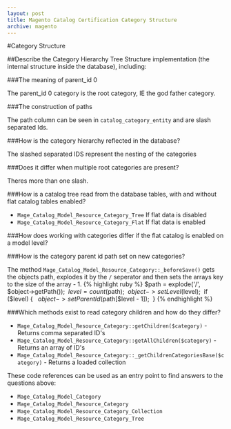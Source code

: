 ```yaml
---
layout: post
title: Magento Catalog Certification Category Structure 
archive: magento
---
```


#Category Structure

##Describe the Category Hierarchy Tree Structure implementation (the internal structure inside the database), including:

###The meaning of parent_id 0

The parent_id 0 category is the root category, IE the god father category. 

###The construction of paths

The path column can be seen in `catalog_category_entity` and are slash separated Ids.

###How is the category hierarchy reflected in the database?

The slashed separated IDS represent the nesting of the categories

###Does it differ when multiple root categories are present?

Theres more than one slash.

###How is a catalog tree read from the database tables, with and without flat catalog tables enabled?

- `Mage_Catalog_Model_Resource_Category_Tree` If flat data is disabled
- `Mage_Catalog_Model_Resource_Category_Flat`  If flat data is enabled

###How does working with categories differ if the flat catalog is enabled on a model level?

###How is the category parent id path set on new categories?

The method `Mage_Catalog_Model_Resource_Category::_beforeSave()` gets the objects path, explodes it by the `/` seperator and then sets the arrays key to the size of the array - 1.
{% highlight ruby %}
	$path  = explode('/', $object->getPath()); 
$level = count($path); 
$object->setLevel($level); 
if ($level) {
     	$object->setParentId($path[$level - 1]); 
}
{% endhighlight %}

###Which methods exist to read category children and how do they differ?

- `Mage_Catalog_Model_Resource_Category::getChildren($category)` - Returns comma separated ID's
- `Mage_Catalog_Model_Resource_Category::getAllChildren($category)` - Returns an array of ID's
- `Mage_Catalog_Model_Resource_Category::_getChildrenCategoriesBase($category)` - Returns a loaded collection

These code references can be used as an entry point to find answers to the questions above:

- `Mage_Catalog_Model_Category`
- `Mage_Catalog_Model_Resource_Category`
- `Mage_Catalog_Model_Resource_Category_Collection`
- `Mage_Catalog_Model_Resource_Category_Tree`
